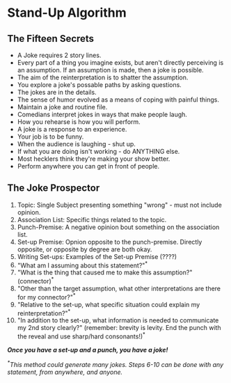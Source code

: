# Stand-Up Algorithm
## The Fifteen Secrets
 - A Joke requires 2 story lines.
 - Every part of a thing you imagine exists, but aren't directly perceiving is an assumption. If an assumption is made, then a joke is possible.
 - The aim of the reinterpretation is to shatter the assumption.
 - You explore a joke's possable paths by asking questions.
 - The jokes are in the details.
 - The sense of humor evolved as a means of coping with painful things.
 - Maintain a joke and routine file.
 - Comedians interpret jokes in ways that make people laugh.
 - How you rehearse is how you will perform.
 - A joke is a response to an experience.
 - Your job is to be funny.
 - When the audience is laughing - shut up.
 - If what you are doing isn't working - do ANYTHING else.
 - Most hecklers think they're making your show better.
 - Perform anywhere you can get in front of people.

## The Joke Prospector
1. Topic: Single Subject presenting something "wrong" - must not include opinion.
2. Association List: Specific things related to the topic.
3. Punch-Premise: A negative opinion bout something on the association list.
4. Set-up Premise: Opnion opposite to the punch-premise.  Directly opposite, or opposite by degree are both okay.
5. Writing Set-ups: Examples of the Set-up Premise (????)
6. "What am I assuming about this statement?"<sup>*</sup>
7. "What is the thing that caused me to make this assumption?" (connector)<sup>*</sup>
8. "Other than the target assumption, what other interpretations are there for my connector?"<sup>*</sup>
9. "Relative to the set-up, what specific situation could explain my reinterpretation?"<sup>*</sup>
10. "In addition to the set-up, what information is needed to communicate my 2nd story clearly?" (remember: brevity is levity. End the punch with the reveal and use sharp/hard consonants!)<sup>*</sup>

_**Once you have a set-up and a punch, you have a joke!**_

_<sup>*</sup>This method could generate many jokes. Steps 6-10 can be done with any statement, from anywhere, and anyone._

